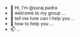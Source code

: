 - 👋 Hi, I’m @suraj padra
- 👀 welcome to my group ...
- 🌱 tell me how can I help you ...
- 💞️ how to help you ...
- 📫  ...

<!---
Anipadra1/Anipadra1 is a ✨ special ✨ repository because its `README.md` (this file) appears on your GitHub profile.
You can click the Preview link to take a look at your changes.
--->
